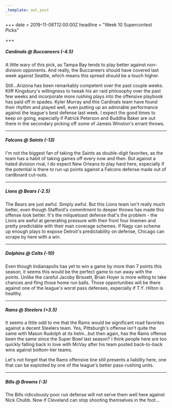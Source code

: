 ```yaml
---
_template: owl_post
---
```


+++
date = 2019-11-08T12:00:00Z
headline = "Week 10 Supercontest Picks"

+++
##### _Cardinals_ @ Buccaneers (-4.5)

A little wary of this pick, as Tampa Bay tends to play better against non-division opponents. And really, the Buccaneers should have covered last week against Seattle, which means this spread should be a touch higher.

Still...Arizona has been remarkably competent over the past couple weeks. Kliff Kingsbury's willingness to tweak his air raid philosophy over the past few weeks and incorporate more rushing plays into the offensive playbook has paid off in spades. Kyler Murray and this Cardinals team have found their rhythm and played well, even putting up an admirable performance against the league's best defense last week. I expect the good times to keep on going, especially if Patrick Peterson and Buddha Baker are out there in the secondary picking off some of Jameis Winston's errant throws.

***

##### Falcons @ _Saints_ (-13)

I'm not the biggest fan of taking the Saints as double-digit favorites, as the team has a habit of taking games off every now and then. But against a hated division rival, I do expect New Orleans to play hard here, especially if the potential is there to run up points against a Falcons defense made out of cardboard cut-outs.

***

##### Lions @ _Bears_ (-2.5)

The Bears are just awful. Simply awful. But this Lions team isn't really much better, even though Stafford's commitment to deeper throws has made this offense look better. It's the milquetoast defense that's the problem - the Lions are awful at generating pressure with their front four linemen and pretty predictable with their man coverage schemes. If Nagy can scheme up enough plays to expose Detroit's predictability on defense, Chicago can scrape by here with a win.

***

##### Dolphins @ _Colts_ (-10)

Even though Indianapolis has yet to win a game by more than 7 points this season, it seems this would be the perfect game to run away with the points. Unlike the careful Jacoby Brissett, Brian Hoyer is more willing to take chances and fling those home run balls. Those opportunities will be there against one of the league's worst pass defenses, especially if T.Y. Hilton is healthy.

***

##### Rams @ _Steelers_ (+3.5)

It seems a little odd to me that the Rams would be significant road favorites against a decent Steelers team. Yes, Pittsburgh's offense isn't quite the same with Mason Rudolph at its helm...but then again, has the Rams offense been the same since the Super Bowl last season? I think people here are too quickly falling back in love with McVay after his team posted back-to-back wins against bottom-tier teams.

Let's not forget that the Rams offensive line still presents a liability here, one that can be exploited by one of the league's better pass-rushing units.

***

##### Bills @ _Browns_ (-3)

The Bills ridiculously poor run defense will not serve them well here against Nick Chubb. Now if Cleveland can stop shooting themselves in the foot...
